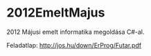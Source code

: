 # 2012EmeltMajus
2012 Májusi emelt informatika megoldása C#-al.

Feladatlap: http://jos.hu/down/ErProg/Futar.pdf
